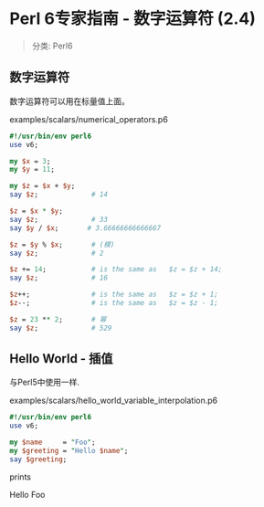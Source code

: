 # Perl 6专家指南 - 数字运算符 (2.4)
> 分类: Perl6



## 数字运算符
数字运算符可以用在标量值上面。


examples/scalars/numerical_operators.p6
```perl
#!/usr/bin/env perl6
use v6;

my $x = 3;
my $y = 11;

my $z = $x + $y;
say $z;             # 14

$z = $x * $y;
say $z;             # 33
say $y / $x;       # 3.66666666666667

$z = $y % $x;       # (模)
say $z;             # 2

$z += 14;           # is the same as   $z = $z + 14;
say $z;             # 16

$z++;               # is the same as   $z = $z + 1;
$z--;               # is the same as   $z = $z - 1;

$z = 23 ** 2;       # 幂
say $z;             # 529
```

## Hello World - 插值
与Perl5中使用一样.

examples/scalars/hello_world_variable_interpolation.p6
```perl
#!/usr/bin/env perl6
use v6;

my $name     = "Foo";
my $greeting = "Hello $name";
say $greeting;
```
prints

  Hello Foo